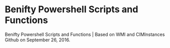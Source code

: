 # Benifty Powershell Scripts and Functions
Benifty Powershell Scripts and Functions | Based on WMI and CIMInstances
Github on September 26, 2016.
